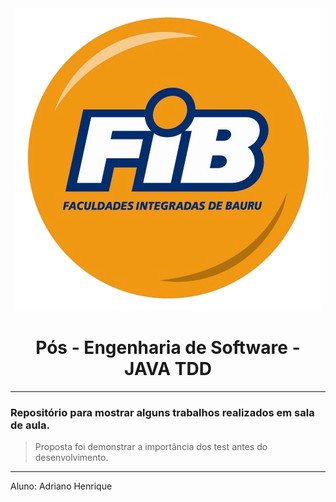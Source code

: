 <div align="center">
<img align-items="center" src="./img/fib_log.png" alt="logo fib" />

# Pós - Engenharia de Software - JAVA TDD

---
</div>



### Repositório para mostrar alguns trabalhos realizados em sala de aula.

> Proposta foi demonstrar a importância dos test antes do desenvolvimento.


--- 

 Aluno: Adriano Henrique 